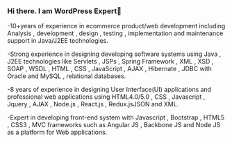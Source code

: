 ### Hi there. I am WordPress Expert👋
-10+years of experience in ecommerce product/web development including Analysis , development , design , testing , implementation and maintenance support in Java/J2EE technologies. 

-Strong experience in designing developing software systems using Java , J2EE technologies like Servlets , JSPs , Spring Framework ,  XML , XSD , SOAP , WSDL , HTML , CSS , JavaScript , AJAX , Hibernate , JDBC with Oracle and MySQL , relational databases. 

-8 years of experience in designing User Interface(UI) applications and professional web applications using HTML4.0/5.0 , CSS , Javascript , Jquery , AJAX , Node.js , React.js , Redux.jsJSON and XML. 

-Expert in developing front-end system with Javascript , Bootstrap , HTML5 , CSS3 , MVC frameworks such as Angular JS , Backbone JS and Node JS as a platform for Web applications.

<!--
**magicianmakar/magicianmakar** is a ✨ _special_ ✨ repository because its `README.md` (this file) appears on your GitHub profile.

Here are some ideas to get you started:

- 🔭 I’m currently working on ...
- 🌱 I’m currently learning ...
- 👯 I’m looking to collaborate on ...
- 🤔 I’m looking for help with ...
- 💬 Ask me about ...
- 📫 How to reach me: ...
- 😄 Pronouns: ...
- ⚡ Fun fact: ...
-->
